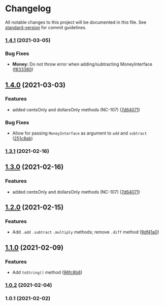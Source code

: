 # Changelog

All notable changes to this project will be documented in this file. See [standard-version](https://github.com/conventional-changelog/standard-version) for commit guidelines.

### [1.4.1](https://github.com/ailohq/money/compare/v1.4.0...v1.4.1) (2021-03-05)


### Bug Fixes

* **Money:** Do not throw error when adding/subtracting MoneyInterface ([f833380](https://github.com/ailohq/money/commit/f83338048c82a00d04e7900f2fb82cd888c00433))

## [1.4.0](https://github.com/ailohq/money/compare/v1.2.0...v1.4.0) (2021-03-03)


### Features

* added centsOnly and dollarsOnly methods (NC-107) ([7d64071](https://github.com/ailohq/money/commit/7d640713028809448bd9b2dccdba0bfe7e9b3560))


### Bug Fixes

* Allow for passing `MoneyInterface` as argument to `add` and `subtract` ([251c8ab](https://github.com/ailohq/money/commit/251c8aba4e076147f0afdbbe38dde0d7148579b1))

### [1.3.1](https://github.com/ailohq/money/compare/v1.3.0...v1.3.1) (2021-02-16)

## [1.3.0](https://github.com/ailohq/money/compare/v1.2.0...v1.3.0) (2021-02-16)


### Features

* added centsOnly and dollarsOnly methods (NC-107) ([7d64071](https://github.com/ailohq/money/commit/7d640713028809448bd9b2dccdba0bfe7e9b3560))

## [1.2.0](https://github.com/ailohq/money/compare/v1.1.0...v1.2.0) (2021-02-15)


### Features

* Add `.add` `.subtract` `.multiply` methods; remove `.diff` method ([9df41a0](https://github.com/ailohq/money/commit/9df41a0a522ce90121b863ebb9025ae98749971d))

## [1.1.0](https://github.com/ailohq/money/compare/v1.0.2...v1.1.0) (2021-02-09)


### Features

* Add `toString()` method ([98fc8b8](https://github.com/ailohq/money/commit/98fc8b8ce83a046c10b50882342cc3b524b080a1))

### [1.0.2](https://github.com/ailohq/money/compare/v1.0.1...v1.0.2) (2021-02-04)

### 1.0.1 (2021-02-02)
